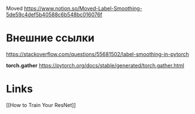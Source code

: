 
Moved
https://www.notion.so/Moved-Label-Smoothing-5de59c4def5b40588c6b548bc016076f

# Внешние ссылки

https://stackoverflow.com/questions/55681502/label-smoothing-in-pytorch


**torch.gather**
https://pytorch.org/docs/stable/generated/torch.gather.html

# Links

[[How to Train Your ResNet]]